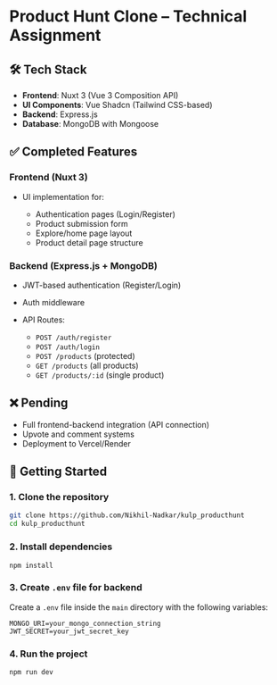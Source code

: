 # Product Hunt Clone – Technical Assignment

## 🛠 Tech Stack

* **Frontend**: Nuxt 3 (Vue 3 Composition API)
* **UI Components**: Vue Shadcn (Tailwind CSS-based)
* **Backend**: Express.js
* **Database**: MongoDB with Mongoose

## ✅ Completed Features

### Frontend (Nuxt 3)

* UI implementation for:

  * Authentication pages (Login/Register)
  * Product submission form
  * Explore/home page layout
  * Product detail page structure

### Backend (Express.js + MongoDB)

* JWT-based authentication (Register/Login)
* Auth middleware
* API Routes:

  * `POST /auth/register`
  * `POST /auth/login`
  * `POST /products` (protected)
  * `GET /products` (all products)
  * `GET /products/:id` (single product)

## ❌ Pending

* Full frontend-backend integration (API connection)
* Upvote and comment systems
* Deployment to Vercel/Render


## 🚀 Getting Started

### 1. Clone the repository

```bash
git clone https://github.com/Nikhil-Nadkar/kulp_producthunt
cd kulp_producthunt
```

### 2. Install dependencies

```
npm install

```

### 3. Create `.env` file for backend

Create a `.env` file inside the `main` directory with the following variables:

```
MONGO_URI=your_mongo_connection_string
JWT_SECRET=your_jwt_secret_key
```

### 4. Run the project

```
npm run dev
```

